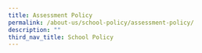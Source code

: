 ```yaml
---
title: Assessment Policy
permalink: /about-us/school-policy/assessment-policy/
description: ""
third_nav_title: School Policy
---
```

